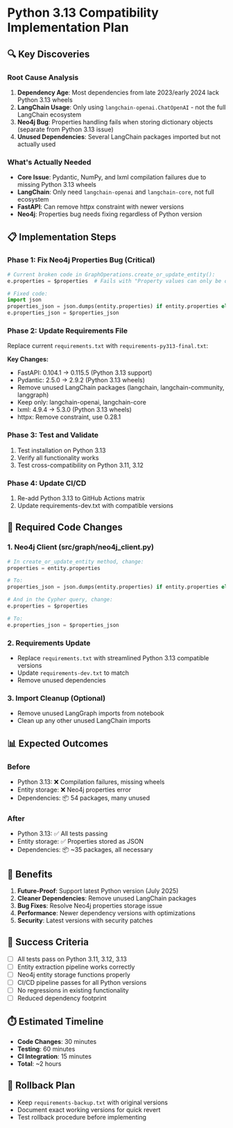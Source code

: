 # Python 3.13 Compatibility Implementation Plan

## 🔍 Key Discoveries

### Root Cause Analysis
1. **Dependency Age**: Most dependencies from late 2023/early 2024 lack Python 3.13 wheels
2. **LangChain Usage**: Only using `langchain-openai.ChatOpenAI` - not the full LangChain ecosystem
3. **Neo4j Bug**: Properties handling fails when storing dictionary objects (separate from Python 3.13 issue)
4. **Unused Dependencies**: Several LangChain packages imported but not actually used

### What's Actually Needed
- **Core Issue**: Pydantic, NumPy, and lxml compilation failures due to missing Python 3.13 wheels
- **LangChain**: Only need `langchain-openai` and `langchain-core`, not full ecosystem
- **FastAPI**: Can remove httpx constraint with newer versions
- **Neo4j**: Properties bug needs fixing regardless of Python version

## 📋 Implementation Steps

### Phase 1: Fix Neo4j Properties Bug (Critical)
```python
# Current broken code in GraphOperations.create_or_update_entity():
e.properties = $properties  # Fails with "Property values can only be of primitive types"

# Fixed code:
import json
properties_json = json.dumps(entity.properties) if entity.properties else None
e.properties_json = $properties_json
```

### Phase 2: Update Requirements File
Replace current `requirements.txt` with `requirements-py313-final.txt`:

**Key Changes:**
- FastAPI: 0.104.1 → 0.115.5 (Python 3.13 support)
- Pydantic: 2.5.0 → 2.9.2 (Python 3.13 wheels)
- Remove unused LangChain packages (langchain, langchain-community, langgraph)
- Keep only: langchain-openai, langchain-core
- lxml: 4.9.4 → 5.3.0 (Python 3.13 wheels)
- httpx: Remove constraint, use 0.28.1

### Phase 3: Test and Validate
1. Test installation on Python 3.13
2. Verify all functionality works
3. Test cross-compatibility on Python 3.11, 3.12

### Phase 4: Update CI/CD
1. Re-add Python 3.13 to GitHub Actions matrix
2. Update requirements-dev.txt with compatible versions

## 🔧 Required Code Changes

### 1. Neo4j Client (src/graph/neo4j_client.py)
```python
# In create_or_update_entity method, change:
properties = entity.properties

# To:
properties_json = json.dumps(entity.properties) if entity.properties else None

# And in the Cypher query, change:
e.properties = $properties

# To:  
e.properties_json = $properties_json
```

### 2. Requirements Update
- Replace `requirements.txt` with streamlined Python 3.13 compatible versions
- Update `requirements-dev.txt` to match
- Remove unused dependencies

### 3. Import Cleanup (Optional)
- Remove unused LangGraph imports from notebook
- Clean up any other unused LangChain imports

## 📊 Expected Outcomes

### Before
- Python 3.13: ❌ Compilation failures, missing wheels
- Entity storage: ❌ Neo4j properties error
- Dependencies: 📦 54 packages, many unused

### After  
- Python 3.13: ✅ All tests passing
- Entity storage: ✅ Properties stored as JSON
- Dependencies: 📦 ~35 packages, all necessary

## 🚀 Benefits

1. **Future-Proof**: Support latest Python version (July 2025)
2. **Cleaner Dependencies**: Remove unused LangChain packages
3. **Bug Fixes**: Resolve Neo4j properties storage issue
4. **Performance**: Newer dependency versions with optimizations
5. **Security**: Latest versions with security patches

## 🎯 Success Criteria

- [ ] All tests pass on Python 3.11, 3.12, 3.13
- [ ] Entity extraction pipeline works correctly  
- [ ] Neo4j entity storage functions properly
- [ ] CI/CD pipeline passes for all Python versions
- [ ] No regressions in existing functionality
- [ ] Reduced dependency footprint

## ⏱️ Estimated Timeline

- **Code Changes**: 30 minutes
- **Testing**: 60 minutes  
- **CI Integration**: 15 minutes
- **Total**: ~2 hours

## 🔄 Rollback Plan

- Keep `requirements-backup.txt` with original versions
- Document exact working versions for quick revert
- Test rollback procedure before implementing